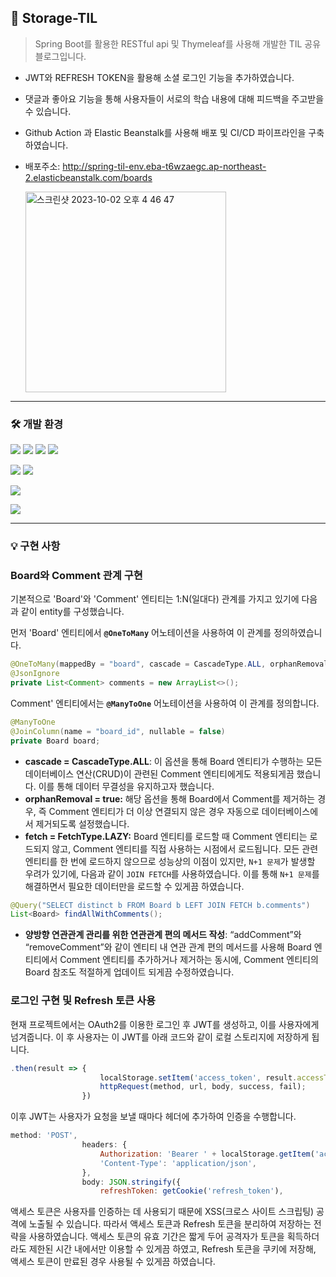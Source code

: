## 🤝 ****Storage-TIL****

> Spring Boot를 활용한 RESTful api 및 Thymeleaf를 사용해 개발한 TIL 공유 블로그입니다.
> 

- JWT와 REFRESH TOKEN을 활용해 소셜 로그인 기능을 추가하였습니다.
- 댓글과 좋아요 기능을 통해 사용자들이 서로의 학습 내용에 대해 피드백을 주고받을 수 있습니다.
- Github Action 과 Elastic Beanstalk를 사용해 배포 및 CI/CD 파이프라인을 구축하였습니다.
- 배포주소: http://spring-til-env.eba-t6wzaegc.ap-northeast-2.elasticbeanstalk.com/boards

  <img width="321" alt="스크린샷 2023-10-02 오후 4 46 47" src="https://github.com/kimihiqq/spring-til/assets/134909318/e2db7ee5-4a32-4693-b587-94fda00722cf">



---

### 🛠 개발 환경

<!-- 백엔드 -->
<img src="https://img.shields.io/badge/Java-007396?style=flat-square&logo=java&logoColor=white"/></a>
<img src="https://img.shields.io/badge/Spring Boot-6DB33F?style=flat-square&logo=SpringBoot&logoColor=white"/></a>
<img src="https://img.shields.io/badge/JPA-007396?style=flat-square&logo=hibernate&logoColor=white"/></a>
<img src="https://img.shields.io/badge/JWT Authentication-000000?style=flat-square"/></a>

<!-- 프론트엔드 -->
<img src="https://img.shields.io/badge/Thymeleaf-005F0F?style=flat-square&logo=Thymeleaf&logoColor=white"/></a>
<img src="https://img.shields.io/badge/Bootstrap-563D7C?style=flat-square&logo=bootstrap&logoColor=white"/></a>

<!-- 인프라 -->
<img src="https://img.shields.io/badge/AWS Elastic Beanstalk-232F3E?style=flat-square&logo=amazonaws&logoColor=white"/></a>

<!-- CI/CD -->
<img src="https://img.shields.io/badge/Github Actions-2088FF?style=flat-square&logo=githubactions&logoColor=white"/></a>


---

### 💡 구현 사항
 ### Board와 Comment 관계 구현

기본적으로 'Board'와 'Comment' 엔티티는 1:N(일대다) 관계를 가지고 있기에 다음과 같이 entity를 구성했습니다.

먼저 'Board' 엔티티에서 **`@OneToMany`** 어노테이션을 사용하여 이 관계를 정의하였습니다.

```java
@OneToMany(mappedBy = "board", cascade = CascadeType.ALL, orphanRemoval = true, fetch = FetchType.LAZY)
@JsonIgnore
private List<Comment> comments = new ArrayList<>();
```

Comment' 엔티티에서는 **`@ManyToOne`** 어노테이션을 사용하여 이 관계를 정의합니다.

```java
@ManyToOne
@JoinColumn(name = "board_id", nullable = false)
private Board board;

```

- **cascade = CascadeType.ALL**: 이 옵션을 통해 Board 엔티티가 수행하는 모든 데이터베이스 연산(CRUD)이 관련된 Comment 엔티티에게도 적용되게끔 했습니다. 이를 통해 데이터 무결성을 유지하고자 했습니다.
- **orphanRemoval = true:** 해당 옵션을 통해  Board에서 Comment를 제거하는 경우, 즉  Comment 엔티티가 더 이상 연결되지 않은 경우  자동으로 데이터베이스에서 제거되도록 설정했습니다.
- **fetch = FetchType.LAZY:** Board 엔티티를 로드할 때 Comment 엔티티는 로드되지 않고, Comment 엔티티를 직접 사용하는 시점에서 로드됩니다. 모든 관련 엔티티를 한 번에 로드하지 않으므로 성능상의 이점이 있지만, `N+1 문제`가 발생할 우려가 있기에, 다음과 같이 `JOIN FETCH`를 사용하였습니다. 이를 통해 `N+1 문제`를 해결하면서 필요한 데이터만을 로드할 수 있게끔 하였습니다.
 
```java
@Query("SELECT distinct b FROM Board b LEFT JOIN FETCH b.comments")
List<Board> findAllWithComments();
```

- **양방향 연관관계 관리를 위한 연관관계 편의 메서드 작성**: “addComment”와 “removeComment”와 같이 엔티티 내 연관 관계 편의 메서드를 사용해  Board 엔티티에서 Comment 엔티티를 추가하거나 제거하는 동시에, Comment 엔티티의 Board 참조도 적절하게 업데이트 되게끔 수정하였습니다.

 ### 로그인 구현 및 Refresh 토큰 사용

현재 프로젝트에서는 OAuth2를 이용한 로그인 후 JWT를 생성하고, 이를 사용자에게 넘겨줍니다. 이 후 사용자는 이 JWT를 아래 코드와 같이 로컬 스토리지에 저장하게 됩니다.

```jsx
.then(result => { 
                    localStorage.setItem('access_token', result.accessToken);
                    httpRequest(method, url, body, success, fail);
                })
```

이후 JWT는 사용자가 요청을 보낼 때마다 헤더에 추가하여 인증을 수행합니다.

```jsx
method: 'POST',
                headers: {
                    Authorization: 'Bearer ' + localStorage.getItem('access_token'),
                    'Content-Type': 'application/json',
                },
                body: JSON.stringify({
                    refreshToken: getCookie('refresh_token'),
```

액세스 토큰은 사용자를 인증하는 데 사용되기 때문에 XSS(크로스 사이트 스크립팅) 공격에 노출될 수 있습니다. 따라서 액세스 토큰과 Refresh 토큰을 분리하여 저장하는 전략을 사용하였습니다. 액세스 토큰의 유효 기간은 짧게 두어 공격자가 토큰을 획득하더라도 제한된 시간 내에서만 이용할 수 있게끔 하였고, Refresh 토큰을 쿠키에 저장해, 액세스 토큰이 만료된 경우 사용될 수 있게끔 하였습니다.
